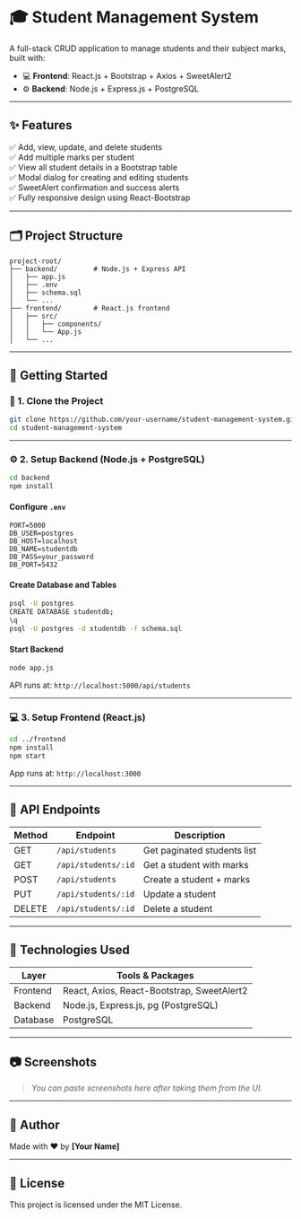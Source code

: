 # 🎓 Student Management System

A full-stack CRUD application to manage students and their subject marks, built with:

- 💻 **Frontend**: React.js + Bootstrap + Axios + SweetAlert2
- ⚙️ **Backend**: Node.js + Express.js + PostgreSQL

---

## ✨ Features

✅ Add, view, update, and delete students  
✅ Add multiple marks per student  
✅ View all student details in a Bootstrap table  
✅ Modal dialog for creating and editing students  
✅ SweetAlert confirmation and success alerts  
✅ Fully responsive design using React-Bootstrap

---

## 🗂 Project Structure

```
project-root/
├── backend/         # Node.js + Express API
│   ├── app.js
│   ├── .env
│   ├── schema.sql
│   └── ...
├── frontend/        # React.js frontend
│   ├── src/
│   │   ├── components/
│   │   └── App.js
│   └── ...
```

---

## 🚀 Getting Started

### 🧱 1. Clone the Project

```bash
git clone https://github.com/your-username/student-management-system.git
cd student-management-system
```

---

### ⚙️ 2. Setup Backend (Node.js + PostgreSQL)

```bash
cd backend
npm install
```

#### Configure `.env`

```env
PORT=5000
DB_USER=postgres
DB_HOST=localhost
DB_NAME=studentdb
DB_PASS=your_password
DB_PORT=5432
```

#### Create Database and Tables

```bash
psql -U postgres
CREATE DATABASE studentdb;
\q
psql -U postgres -d studentdb -f schema.sql
```

#### Start Backend

```bash
node app.js
```

API runs at: `http://localhost:5000/api/students`

---

### 💻 3. Setup Frontend (React.js)

```bash
cd ../frontend
npm install
npm start
```

App runs at: `http://localhost:3000`

---

## 📡 API Endpoints

| Method | Endpoint                 | Description                  |
|--------|--------------------------|------------------------------|
| GET    | `/api/students`         | Get paginated students list |
| GET    | `/api/students/:id`     | Get a student with marks     |
| POST   | `/api/students`         | Create a student + marks     |
| PUT    | `/api/students/:id`     | Update a student             |
| DELETE | `/api/students/:id`     | Delete a student             |

---

## 🧠 Technologies Used

| Layer     | Tools & Packages                          |
|-----------|-------------------------------------------|
| Frontend  | React, Axios, React-Bootstrap, SweetAlert2 |
| Backend   | Node.js, Express.js, pg (PostgreSQL)      |
| Database  | PostgreSQL                                |

---

## 📷 Screenshots

> _You can paste screenshots here after taking them from the UI._

---

## 🤝 Author

Made with ❤️ by **[Your Name]**

---

## 📄 License

This project is licensed under the MIT License.
